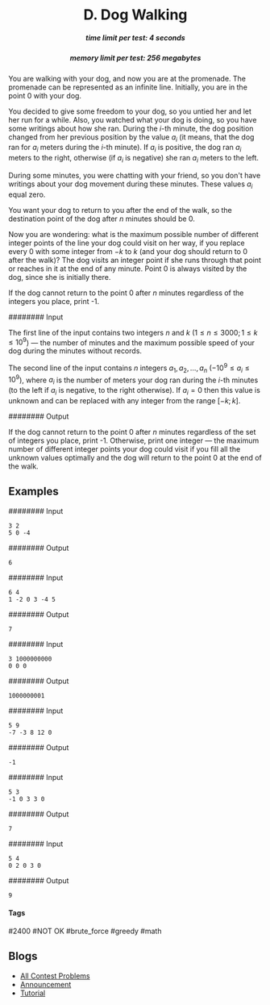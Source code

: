 <h1 style='text-align: center;'> D. Dog Walking</h1>

<h5 style='text-align: center;'>time limit per test: 4 seconds</h5>
<h5 style='text-align: center;'>memory limit per test: 256 megabytes</h5>

You are walking with your dog, and now you are at the promenade. The promenade can be represented as an infinite line. Initially, you are in the point $0$ with your dog. 

You decided to give some freedom to your dog, so you untied her and let her run for a while. Also, you watched what your dog is doing, so you have some writings about how she ran. During the $i$-th minute, the dog position changed from her previous position by the value $a_i$ (it means, that the dog ran for $a_i$ meters during the $i$-th minute). If $a_i$ is positive, the dog ran $a_i$ meters to the right, otherwise (if $a_i$ is negative) she ran $a_i$ meters to the left.

During some minutes, you were chatting with your friend, so you don't have writings about your dog movement during these minutes. These values $a_i$ equal zero.

You want your dog to return to you after the end of the walk, so the destination point of the dog after $n$ minutes should be $0$.

Now you are wondering: what is the maximum possible number of different integer points of the line your dog could visit on her way, if you replace every $0$ with some integer from $-k$ to $k$ (and your dog should return to $0$ after the walk)? The dog visits an integer point if she runs through that point or reaches in it at the end of any minute. Point $0$ is always visited by the dog, since she is initially there.

If the dog cannot return to the point $0$ after $n$ minutes regardless of the integers you place, print -1.

######## Input

The first line of the input contains two integers $n$ and $k$ ($1 \le n \le 3000; 1 \le k \le 10^9$) — the number of minutes and the maximum possible speed of your dog during the minutes without records.

The second line of the input contains $n$ integers $a_1, a_2, \ldots, a_n$ ($-10^9 \le a_i \le 10^9$), where $a_i$ is the number of meters your dog ran during the $i$-th minutes (to the left if $a_i$ is negative, to the right otherwise). If $a_i = 0$ then this value is unknown and can be replaced with any integer from the range $[-k; k]$.

######## Output

If the dog cannot return to the point $0$ after $n$ minutes regardless of the set of integers you place, print -1. Otherwise, print one integer — the maximum number of different integer points your dog could visit if you fill all the unknown values optimally and the dog will return to the point $0$ at the end of the walk.

## Examples

######## Input


```text
3 2
5 0 -4
```
######## Output


```text
6
```
######## Input


```text
6 4
1 -2 0 3 -4 5
```
######## Output


```text
7
```
######## Input


```text
3 1000000000
0 0 0
```
######## Output


```text
1000000001
```
######## Input


```text
5 9
-7 -3 8 12 0
```
######## Output


```text
-1
```
######## Input


```text
5 3
-1 0 3 3 0
```
######## Output


```text
7
```
######## Input


```text
5 4
0 2 0 3 0
```
######## Output


```text
9
```


#### Tags 

#2400 #NOT OK #brute_force #greedy #math 

## Blogs
- [All Contest Problems](../Educational_Codeforces_Round_128_(Rated_for_Div._2).md)
- [Announcement](../blogs/Announcement.md)
- [Tutorial](../blogs/Tutorial.md)
